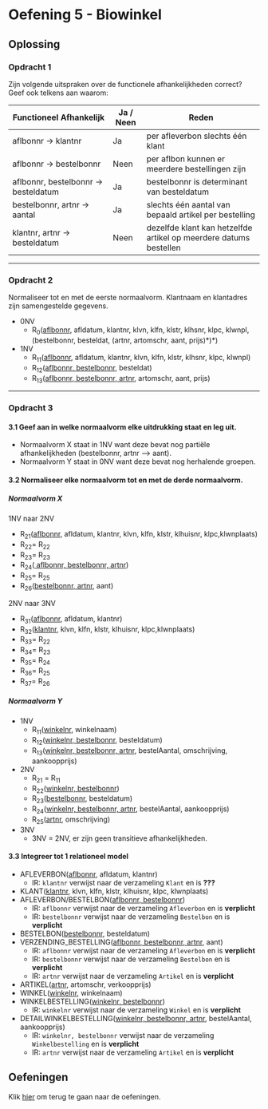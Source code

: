 # Oefening 5 - Biowinkel

## Oplossing
### Opdracht 1
Zijn volgende uitspraken over de functionele afhankelijkheden correct? Geef ook telkens aan waarom:
<table width="100%">
    <thead>
        <th>Functioneel Afhankelijk</th>
        <th>Ja / Neen</th>
        <th>Reden</th>
    </thead>
    <tbody>
        <tr>
            <td width="40%">aflbonnr → klantnr</td>
            <td>Ja</td>
            <td>per afleverbon slechts één klant</td>
        </tr>
        <tr>
            <td>aflbonnr → bestelbonnr</td>
            <td>Neen</td>
            <td>per aflbon kunnen er meerdere bestellingen zijn</td>
        </tr>
        <tr>
            <td>aflbonnr, bestelbonnr → besteldatum</td>
            <td>Ja</td>
            <td>bestelbonnr is determinant van besteldatum</td>
        </tr>
        <tr>
            <td>bestelbonnr, artnr → aantal</td>
            <td>Ja</td>
            <td>slechts één aantal van bepaald artikel per bestelling</td>
        </tr>
        <tr>
            <td>klantnr, artnr → besteldatum</td>
            <td>Neen</td>
            <td>dezelfde klant kan hetzelfde artikel op meerdere datums bestellen</td>
        </tr>
    </tbody>
</table>

--- 

### Opdracht 2
Normaliseer tot en met de eerste normaalvorm. Klantnaam en klantadres zijn samengestelde gegevens.
- 0NV
    - R<sub>0</sub>(<ins>aflbonnr</ins>, afldatum, klantnr, klvn, klfn, klstr, klhsnr, klpc, klwnpl, (bestelbonnr, besteldat, (artnr, artomschr, aant, prijs)\*\)\*)
- 1NV
    - R<sub>11</sub>(<ins>aflbonnr</ins>, afldatum, klantnr, klvn, klfn, klstr, klhsnr, klpc, klwnpl)
    - R<sub>12</sub>(<ins>aflbonnr, bestelbonnr</ins>, besteldat)
    - R<sub>13</sub>(<ins>aflbonnr, bestelbonnr, artnr</ins>, artomschr, aant, prijs) 

--- 

### Opdracht 3
#### 3.1 Geef aan in welke normaalvorm elke uitdrukking staat en leg uit.
- Normaalvorm X staat in 1NV want deze bevat nog partiële afhankelijkheden (bestelbonnr, artnr --> aant).
- Normaalvorm Y staat in 0NV want deze bevat nog herhalende groepen.

#### 3.2 Normaliseer elke normaalvorm tot en met de derde normaalvorm. 
##### Normaalvorm X

1NV naar 2NV  

- R<sub>21</sub>(<ins>aflbonnr</ins>, afldatum, klantnr, klvn, klfn, klstr, klhuisnr, klpc,klwnplaats)
- R<sub>22</sub>= R<sub>22</sub>
- R<sub>23</sub>= R<sub>23</sub>
- R<sub>24</sub>(<ins> aflbonnr, bestelbonnr, artnr</ins>)
- R<sub>25</sub>= R<sub>25</sub>
- R<sub>26</sub>(<ins>bestelbonnr, artnr</ins>, aant)

2NV naar 3NV

- R<sub>31</sub>(<ins>aflbonnr</ins>, afldatum, klantnr)
- R<sub>32</sub>(<ins>klantnr</ins>, klvn, klfn, klstr, klhuisnr, klpc,klwnplaats)
- R<sub>33</sub>= R<sub>22</sub>
- R<sub>34</sub>= R<sub>23</sub>
- R<sub>35</sub>= R<sub>24</sub>
- R<sub>36</sub>= R<sub>25</sub>
- R<sub>37</sub>= R<sub>26</sub>

##### Normaalvorm Y
- 1NV
    - R<sub>11</sub>(<ins>winkelnr</ins>, winkelnaam)
    - R<sub>12</sub>(<ins>winkelnr, bestelbonnr</ins>, besteldatum) 
    - R<sub>13</sub>(<ins>winkelnr, bestelbonnr, artnr</ins>, bestelAantal, omschrijving, aankoopprijs)
- 2NV
    - R<sub>21</sub> = R<sub>11</sub>
    - R<sub>22</sub>(<ins>winkelnr, bestelbonnr</ins>)
    - R<sub>23</sub>(<ins>bestelbonnr</ins>, besteldatum)  
    - R<sub>24</sub>(<ins>winkelnr, bestelbonnr, artnr</ins>, bestelAantal, aankoopprijs)
    - R<sub>25</sub>(<ins>artnr</ins>, omschrijving)
- 3NV
    - 3NV = 2NV, er zijn geen transitieve afhankelijkheden.

#### 3.3 Integreer tot 1 relationeel model
- AFLEVERBON(<ins>aflbonnr</ins>, afldatum, klantnr)
    - IR: `klantnr` verwijst naar de verzameling `Klant` en is **???**
- KLANT(<ins>klantnr</ins>, klvn, klfn, klstr, klhuisnr, klpc, klwnplaats)
- AFLEVERBON/BESTELBON(<ins>aflbonnr, bestelbonnr</ins>)
    - IR: `aflbonnr` verwijst naar de verzameling `Afleverbon` en is **verplicht**
    - IR: `bestelbonnr` verwijst naar de verzameling `Bestelbon` en is **verplicht**
- BESTELBON(<ins>bestelbonnr</ins>, besteldatum)
- VERZENDING_BESTELLING(<ins>aflbonnr, bestelbonnr, artnr</ins>, aant)
    - IR: `aflbonnr` verwijst naar de verzameling `Afleverbon` en is **verplicht**
    - IR: `bestelbonnr` verwijst naar de verzameling `Bestelbon` en is **verplicht**
    - IR: `artnr` verwijst naar de verzameling `Artikel` en is **verplicht**
- ARTIKEL(<ins>artnr</ins>, artomschr, verkoopprijs)    
- WINKEL(<ins>winkelnr</ins>, winkelnaam)
- WINKELBESTELLING(<ins>winkelnr, bestelbonnr</ins>)
    - IR: `winkelnr` verwijst naar de verzameling `Winkel` en is **verplicht**
- DETAILWINKELBESTELLING(<ins>winkelnr, bestelbonnr, artnr</ins>, bestelAantal, aankoopprijs)
    - IR: `winkelnr, bestelbonnr` verwijst naar de verzameling `Winkelbestelling` en is **verplicht**
    - IR: `artnr` verwijst naar de verzameling `Artikel` en is **verplicht**

## Oefeningen
Klik [hier](../exercises.md) om terug te gaan naar de oefeningen.
